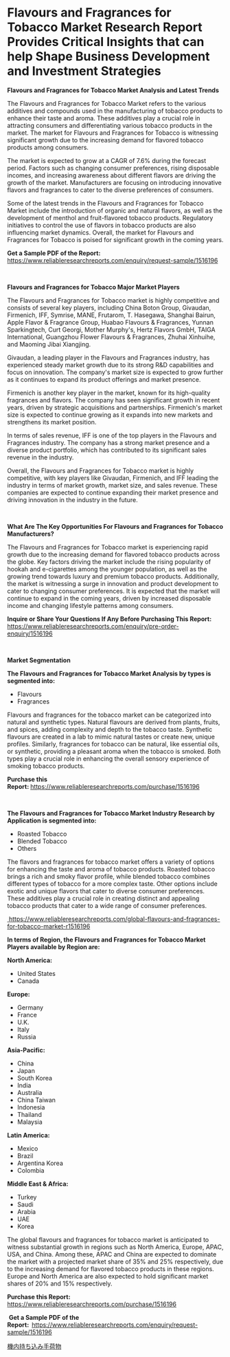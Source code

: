 <p><h1>Flavours and Fragrances for Tobacco Market Research Report Provides Critical Insights that can help Shape Business Development and Investment Strategies</h1></p><p><strong>Flavours and Fragrances for Tobacco Market Analysis and Latest Trends</strong></p>
<p><p>The Flavours and Fragrances for Tobacco Market refers to the various additives and compounds used in the manufacturing of tobacco products to enhance their taste and aroma. These additives play a crucial role in attracting consumers and differentiating various tobacco products in the market. The market for Flavours and Fragrances for Tobacco is witnessing significant growth due to the increasing demand for flavored tobacco products among consumers. </p><p>The market is expected to grow at a CAGR of 7.6% during the forecast period. Factors such as changing consumer preferences, rising disposable incomes, and increasing awareness about different flavors are driving the growth of the market. Manufacturers are focusing on introducing innovative flavors and fragrances to cater to the diverse preferences of consumers. </p><p>Some of the latest trends in the Flavours and Fragrances for Tobacco Market include the introduction of organic and natural flavors, as well as the development of menthol and fruit-flavored tobacco products. Regulatory initiatives to control the use of flavors in tobacco products are also influencing market dynamics. Overall, the market for Flavours and Fragrances for Tobacco is poised for significant growth in the coming years.</p></p>
<p><strong>Get a Sample PDF of the Report:&nbsp;</strong> <a href="https://www.reliableresearchreports.com/enquiry/request-sample/1516196">https://www.reliableresearchreports.com/enquiry/request-sample/1516196</a></p>
<p>&nbsp;</p>
<p><strong>Flavours and Fragrances for Tobacco Major Market Players</strong></p>
<p><p>The Flavours and Fragrances for Tobacco market is highly competitive and consists of several key players, including China Boton Group, Givaudan, Firmenich, IFF, Symrise, MANE, Frutarom, T. Hasegawa, Shanghai Bairun, Apple Flavor & Fragrance Group, Huabao Flavours & Fragrances, Yunnan Sparkingtech, Curt Georgi, Mother Murphy's, Hertz Flavors GmbH, TAIGA International, Guangzhou Flower Flavours & Fragrances, Zhuhai Xinhuihe, and Maoming Jibai Xiangjing.</p><p>Givaudan, a leading player in the Flavours and Fragrances industry, has experienced steady market growth due to its strong R&D capabilities and focus on innovation. The company's market size is expected to grow further as it continues to expand its product offerings and market presence.</p><p>Firmenich is another key player in the market, known for its high-quality fragrances and flavors. The company has seen significant growth in recent years, driven by strategic acquisitions and partnerships. Firmenich's market size is expected to continue growing as it expands into new markets and strengthens its market position.</p><p>In terms of sales revenue, IFF is one of the top players in the Flavours and Fragrances industry. The company has a strong market presence and a diverse product portfolio, which has contributed to its significant sales revenue in the industry.</p><p>Overall, the Flavours and Fragrances for Tobacco market is highly competitive, with key players like Givaudan, Firmenich, and IFF leading the industry in terms of market growth, market size, and sales revenue. These companies are expected to continue expanding their market presence and driving innovation in the industry in the future.</p></p>
<p>&nbsp;</p>
<p><strong>What Are The Key Opportunities For Flavours and Fragrances for Tobacco Manufacturers?</strong></p>
<p><p>The Flavours and Fragrances for Tobacco market is experiencing rapid growth due to the increasing demand for flavored tobacco products across the globe. Key factors driving the market include the rising popularity of hookah and e-cigarettes among the younger population, as well as the growing trend towards luxury and premium tobacco products. Additionally, the market is witnessing a surge in innovation and product development to cater to changing consumer preferences. It is expected that the market will continue to expand in the coming years, driven by increased disposable income and changing lifestyle patterns among consumers.</p></p>
<p><strong>Inquire or Share Your Questions If Any Before Purchasing This Report:</strong> <a href="https://www.reliableresearchreports.com/enquiry/pre-order-enquiry/1516196">https://www.reliableresearchreports.com/enquiry/pre-order-enquiry/1516196</a></p>
<p>&nbsp;</p>
<p><strong>Market Segmentation</strong></p>
<p><strong>The Flavours and Fragrances for Tobacco Market Analysis by types is segmented into:</strong></p>
<p><ul><li>Flavours</li><li>Fragrances</li></ul></p>
<p><p>Flavours and fragrances for the tobacco market can be categorized into natural and synthetic types. Natural flavours are derived from plants, fruits, and spices, adding complexity and depth to the tobacco taste. Synthetic flavours are created in a lab to mimic natural tastes or create new, unique profiles. Similarly, fragrances for tobacco can be natural, like essential oils, or synthetic, providing a pleasant aroma when the tobacco is smoked. Both types play a crucial role in enhancing the overall sensory experience of smoking tobacco products.</p></p>
<p><strong>Purchase this Report:&nbsp;</strong><a href="https://www.reliableresearchreports.com/purchase/1516196">https://www.reliableresearchreports.com/purchase/1516196</a></p>
<p>&nbsp;</p>
<p><strong>The Flavours and Fragrances for Tobacco Market Industry Research by Application is segmented into:</strong></p>
<p><ul><li>Roasted Tobacco</li><li>Blended Tobacco</li><li>Others</li></ul></p>
<p><p>The flavors and fragrances for tobacco market offers a variety of options for enhancing the taste and aroma of tobacco products. Roasted tobacco brings a rich and smoky flavor profile, while blended tobacco combines different types of tobacco for a more complex taste. Other options include exotic and unique flavors that cater to diverse consumer preferences. These additives play a crucial role in creating distinct and appealing tobacco products that cater to a wide range of consumer preferences.</p></p>
<p><a href="https://www.reliableresearchreports.com/global-flavours-and-fragrances-for-tobacco-market-r1516196">&nbsp;https://www.reliableresearchreports.com/global-flavours-and-fragrances-for-tobacco-market-r1516196</a></p>
<p><strong>In terms of Region, the Flavours and Fragrances for Tobacco Market Players available by Region are:</strong></p>
<p>
    <p> <strong> North America: </strong>
        <ul>
            <li>United States</li>
            <li>Canada</li>
        </ul>
        </p> 
    <p> <strong> Europe: </strong>
        <ul>
            <li>Germany</li>
            <li>France</li>
            <li>U.K.</li>
            <li>Italy</li>
            <li>Russia</li>
        </ul>
        </p> 
    <p> <strong> Asia-Pacific: </strong>
        <ul>
            <li>China</li>
            <li>Japan</li>
            <li>South Korea</li>
            <li>India</li>
            <li>Australia</li>
            <li>China Taiwan</li>
            <li>Indonesia</li>
            <li>Thailand</li>
            <li>Malaysia</li>
        </ul>
        </p> 
    <p> <strong> Latin America: </strong>
        <ul>
            <li>Mexico</li>
            <li>Brazil</li>
            <li>Argentina Korea</li>
            <li>Colombia</li>
        </ul>
        </p> 
    <p> <strong> Middle East & Africa: </strong>
        <ul>
            <li>Turkey</li>
            <li>Saudi</li>
            <li>Arabia</li>
            <li>UAE</li>
            <li>Korea</li>
        </ul>
    </p>
    </p>
<p><p>The global flavours and fragrances for tobacco market is anticipated to witness substantial growth in regions such as North America, Europe, APAC, USA, and China. Among these, APAC and China are expected to dominate the market with a projected market share of 35% and 25% respectively, due to the increasing demand for flavored tobacco products in these regions. Europe and North America are also expected to hold significant market shares of 20% and 15% respectively.</p></p>
<p><strong>Purchase this Report: </strong><a href="https://www.reliableresearchreports.com/purchase/1516196">https://www.reliableresearchreports.com/purchase/1516196</a></p>
<p>&nbsp;<strong>Get a Sample PDF of the Report:&nbsp;&nbsp;</strong><a href="https://www.reliableresearchreports.com/enquiry/request-sample/1516196">https://www.reliableresearchreports.com/enquiry/request-sample/1516196</a></p>
<p><strong></strong></p>
<p><p><a href="https://medium.com/@oliveyew35/%E3%82%AD%E3%83%A3%E3%83%AA%E3%83%BC%E3%82%AA%E3%83%B3%E3%83%90%E3%83%83%E3%82%B0%E3%83%9E%E3%83%BC%E3%82%B1%E3%83%83%E3%83%88%E3%81%AE%E5%B1%95%E6%9C%9B-%E5%AE%8C%E5%85%A8%E3%81%AA%E6%A5%AD%E7%95%8C%E5%88%86%E6%9E%90-2024%E5%B9%B4%E3%81%8B%E3%82%892031%E5%B9%B4%E3%81%BE%E3%81%A7-0947fac24d98">機内持ち込み手荷物</a></p></p>